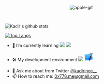 <p align="center" >
  <img src="https://raw.githubusercontent.com/kadir-ince/kadir-ince/master/logo.gif" height=600 alt="apple-gif">
</p>



<br>

![Kadir's github stats](https://github-readme-stats.vercel.app/api/?username=kadir-ince&show_icons=true&title_color=3080ed&icon_color=3080ed&text_color=9f9f9f&bg_color=ffffff&hide=prs&hide_border=true)

[![Top Langs](https://github-readme-stats.vercel.app/api/top-langs/?username=kadir-ince&hide_langs_below=1)](https://github.com/kadir-ince/github-readme-stats)



- 🌱 I’m currently learning 
<code title="Swift"><img height="30" src="https://i.pinimg.com/originals/8f/50/63/8f50630ae0e1775196e4c270c573ce67.png"></code> 
<code title="SwiftUI"><img height="30" src="https://developer.apple.com/assets/elements/icons/swiftui/swiftui-96x96_2x.png"></code> 
<!--<code title="Flutter"><img height="30" src="https://i1.wp.com/www.muratoner.net/wp-content/uploads/2019/01/flutterlogo.png?fit=800%2C800&ssl=1"></code> 
-->
- 🛠 My development environment <code title="MacOS"><img height="30"  src="https://img.icons8.com/color/48/000000/mac-logo.png"></code>
<code title="Xcode"><img height="30" src="https://raw.githubusercontent.com/github/explore/80688e429a7d4ef2fca1e82350fe8e3517d3494d/topics/xcode/xcode.png"></code>
<!-- <code title="Visual Studio Code"><img height="30" src="https://user-images.githubusercontent.com/49339/32078472-5053adea-baa7-11e7-9034-519002f12ac7.png"></code>
-->

- 💬 Ask me about from Twitter <a href="https://www.twitter.com/kadirince__">@kadirince__</a>
- 📫 How to reach me: 0x778.me@gmail.com

